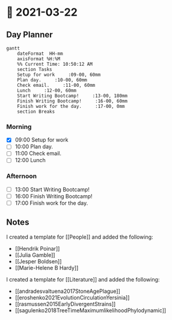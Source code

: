 # 📆 2021-03-22

## Day Planner

```mermaid
gantt
    dateFormat  HH-mm
    axisFormat %H:%M
    %% Current Time: 10:50:12 AM
    section Tasks
    Setup for work     :09-00, 60mm
    Plan day.     :10-00, 60mm
    Check email.     :11-00, 60mm
    Lunch     :12-00, 60mm
    Start Writing Bootcamp!     :13-00, 180mm
    Finish Writing Bootcamp!     :16-00, 60mm
    Finish work for the day.     :17-00, 0mm
    section Breaks

```

### Morning

- [x] 09:00 Setup for work
- [ ] 10:00 Plan day.
- [ ] 11:00 Check email.
- [ ] 12:00 Lunch

### Afternoon

- [ ] 13:00 Start Writing Bootcamp!
- [ ] 16:00 Finish Writing Bootcamp!
- [ ] 17:00 Finish work for the day.

## Notes

I created a template for [[People]] and added the following:

- [[Hendrik Poinar]]
- [[Julia Gamble]]
- [[Jesper Boldsen]]
- [[Marie-Helene B Hardy]]

I created a template for [[Literature]] and added the following:

- [[andradesvaltuena2017StoneAgePlague]]
- [[eroshenko2021EvolutionCirculationYersinia]]
- [[rasmussen2015EarlyDivergentStrains]]
- [[sagulenko2018TreeTimeMaximumlikelihoodPhylodynamic]]

